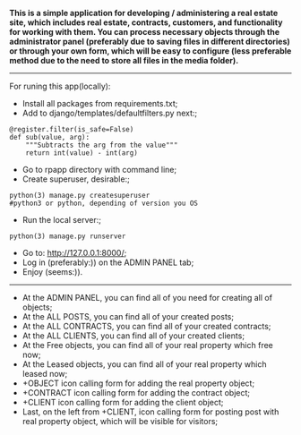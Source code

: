 **This is a simple application for developing / administering a real estate site, 
which includes real estate, contracts, customers, and functionality for working with them.
You can process necessary objects through the administrator panel (preferably due to saving files in different directories)
or through your own form, which will be easy to configure (less preferable method due to the need to store all
files in the media folder).**
***
For runing this app(locally):
- Install all packages from requirements.txt;
- Add to django/templates/defaultfilters.py next:;
```
@register.filter(is_safe=False)
def sub(value, arg):
    """Subtracts the arg from the value"""
    return int(value) - int(arg)
```
- Go to rpapp directory with command line;
- Create superuser, desirable:;
```
python(3) manage.py createsuperuser
#python3 or python, depending of version you OS
```
- Run the local server:;
```
python(3) manage.py runserver
```
- Go to: http://127.0.0.1:8000/;
- Log in (preferably:)) on the ADMIN PANEL tab;
- Enjoy (seems:)).
***
* At the ADMIN PANEL, you can find all of you need for creating all of objects;
* At the ALL POSTS, you can find all of your created posts;
* At the ALL CONTRACTS, you can find all of your created contracts;
* At the ALL CLIENTS, you can find all of your created clients;
* At the Free objects, you can find all of your real property which free now;
* At the Leased objects, you can find all of your real property which leased now;
* +OBJECT icon calling form for adding the real property object;
* +CONTRACT icon calling form for adding the contract object;
* +CLIENT icon calling form for adding the client object;
* Last, on the left from +CLIENT, icon calling form for posting post with real property object, which will be visible for visitors;
